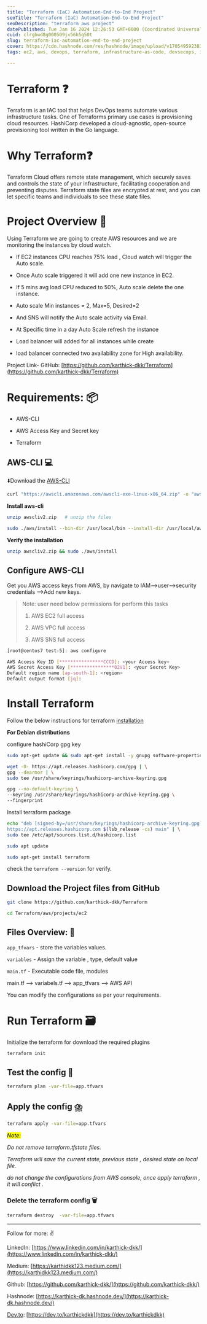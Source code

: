 ```yaml
---
title: "Terraform (IaC) Automation-End-to-End Project"
seoTitle: "Terraform (IaC) Automation-End-to-End Project"
seoDescription: "terraform aws project"
datePublished: Tue Jan 16 2024 12:26:53 GMT+0000 (Coordinated Universal Time)
cuid: clrgbwd8g000509jx56h5g50t
slug: terraform-iac-automation-end-to-end-project
cover: https://cdn.hashnode.com/res/hashnode/image/upload/v1705495923837/aa45dfdc-1288-4e0b-b465-8b9cd61192fe.gif
tags: ec2, aws, devops, terraform, infrastructure-as-code, devsecops, iac

---
```


# Terraform ❓

Terraform is an IAC tool that helps DevOps teams automate various infrastructure tasks. One of Terraforms primary use cases is provisioning cloud resources. HashiCorp developed a cloud-agnostic, open-source provisioning tool written in the Go language.

# Why Terraform❓

Terraform Cloud offers remote state management, which securely saves and controls the state of your infrastructure, facilitating cooperation and preventing disputes. Terraform state files are encrypted at rest, and you can let specific teams and individuals to see these state files.

# Project Overview 📰

Using Terraform we are going to create AWS resources and we are monitoring the instances by cloud watch.

* If EC2 instances CPU reaches 75% load , Cloud watch will trigger the Auto scale.
    
* Once Auto scale triggered it will add one new instance in EC2.
    
* If 5 mins avg load CPU reduced to 50%, Auto scale delete the one instance.
    
* Auto scale Min instances = 2, Max=5, Desired=2
    
* And SNS will notify the Auto scale activity via Email.
    
* At Specific time in a day Auto Scale refresh the instance
    
* Load balancer will added for all instances while create
    
* load balancer connected two availability zone for High availability.
    

Project Link- GitHub: [https://github.com/karthick-dkk/Terraform](https://github.com/karthick-dkk/Terraform)

# Requirements: 📦

* AWS-CLI
    
* AWS Access Key and Secret key
    
* Terraform
    

## AWS-CLI 💻

⬇️Download the [AWS-CLI](https://docs.aws.amazon.com/cli/latest/userguide/getting-started-install.html)

```bash
curl "https://awscli.amazonaws.com/awscli-exe-linux-x86_64.zip" -o "awscliv2.zip"
```

**Install aws-cli**

```bash
unzip awscliv2.zip   # unzip the files
```

```bash
sudo ./aws/install --bin-dir /usr/local/bin --install-dir /usr/local/aws-cli --update
```

**Verify the installation**

```bash
unzip awscliv2.zip && sudo ./aws/install
```

## Configure AWS-CLI

Get you AWS access keys from AWS, by navigate to IAM--&gt;user--&gt;security credentials --&gt;Add new keys.

> Note: user need below permissions for perform this tasks
> 
> 1. AWS EC2 full access
>     
> 2. AWS VPC full access
>     
> 3. AWS SNS full access
>     

```bash
[root@centos7 test-5]: aws configure

AWS Access Key ID [****************CCCD]: <your Access key>
AWS Secret Access Key [****************02V1]: <your Secret Key>
Default region name [ap-south-1]: <region>
Default output format [jq]:
```

# Install Terraform

Follow the below instructions for terraform [installation](https://developer.hashicorp.com/terraform/tutorials/aws-get-started/install-cli)

**For Debian distributions**

configure hashiCorp gpg key

```bash
sudo apt-get update && sudo apt-get install -y gnupg software-properties-common

wget -O- https://apt.releases.hashicorp.com/gpg | \
gpg --dearmor | \
sudo tee /usr/share/keyrings/hashicorp-archive-keyring.gpg

gpg --no-default-keyring \
--keyring /usr/share/keyrings/hashicorp-archive-keyring.gpg \
--fingerprint
```

Install terraform package

```bash
echo "deb [signed-by=/usr/share/keyrings/hashicorp-archive-keyring.gpg] \
https://apt.releases.hashicorp.com $(lsb_release -cs) main" | \
sudo tee /etc/apt/sources.list.d/hashicorp.list

sudo apt update

sudo apt-get install terraform
```

check the `terraform --version` for verify.

## Download the Project files from GitHub

```bash
git clone https://github.com/karthick-dkk/Terraform 

cd Terraform/aws/projects/ec2
```

## Files Overview: 📜

`app_tfvars` - store the variables values.

`variables` - Assign the variable , type, default value

`main.tf` - Executable code file, modules

main.tf --&gt; variabels.tf --&gt; app\_tfvars --&gt; AWS API

You can modify the configurations as per your requirements.

# Run Terraform 🗃️

Initialize the terraform for download the required plugins

```bash
terraform init
```

## Test the config 🧪

```bash
terraform plan -var-file=app.tfvars
```

## Apply the config ⛈️

```bash
terraform apply -var-file=app.tfvars
```

*<mark>Note:</mark>*

*Do not remove terraform.tfstate files.*

*Terraform will save the current state, previous state , desired state on local file.*

*do not change the configurations from AWS console, once apply terraform , it will conflict .*

### Delete the terraform config 🗑️

```bash
terraform destroy  -var-file=app.tfvars
```

---

Follow for more: ✌️

LinkedIn: [https://www.linkedin.com/in/karthick-dkk/](https://www.linkedin.com/in/karthick-dkk/)

Medium: [https://karthidkk123.medium.com/](https://karthidkk123.medium.com/)

Github: [https://github.com/karthick-dkk/](https://github.com/karthick-dkk/)

Hashnode: [https://karthick-dk.hashnode.dev/](https://karthick-dk.hashnode.dev/)

[Dev.to](http://Dev.to): [https://dev.to/karthickdkk](https://dev.to/karthickdkk)